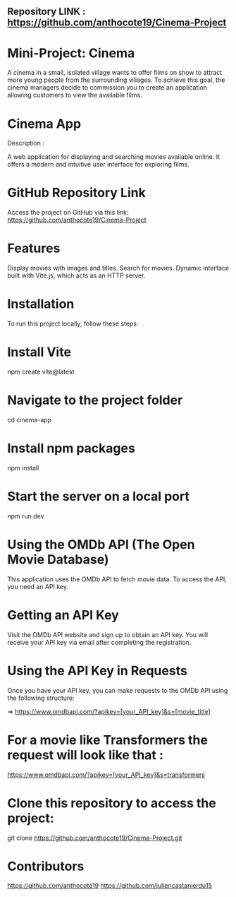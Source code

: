 ## Repository LINK : https://github.com/anthocote19/Cinema-Project ##
# Mini-Project: Cinema
A cinema in a small, isolated village wants to offer films on show to attract more young people from the surrounding villages.
To achieve this goal, the cinema managers decide to commission you to create an application allowing customers to view the available films.


# Cinema App
Description :

A web application for displaying and searching movies available online. It offers a modern and intuitive user interface for exploring films.

# GitHub Repository Link
Access the project on GitHub via this link:
https://github.com/anthocote19/Cinema-Project

# Features

Display movies with images and titles.
Search for movies.
Dynamic interface built with Vite.js, which acts as an HTTP server.

# Installation
To run this project locally, follow these steps:

# Install Vite
npm create vite@latest 

# Navigate to the project folder
cd cinema-app 

# Install npm packages
npm install 

# Start the server on a local port
npm run dev


# Using the OMDb API (The Open Movie Database)
This application uses the OMDb API to fetch movie data. To access the API, you need an API key.

# Getting an API Key
Visit the OMDb API website and sign up to obtain an API key.
You will receive your API key via email after completing the registration.


# Using the API Key in Requests
Once you have your API key, you can make requests to the OMDb API using the following structure:

=> https://www.omdbapi.com/?apikey=[your_API_key]&s=[movie_title]

# For a movie like Transformers the request will look like that : 

https://www.omdbapi.com/?apikey=[your_API_key]&s=transformers


# Clone this repository to access the project:
git clone https://github.com/anthocote19/Cinema-Project.git

# Contributors
https://github.com/anthocote19
https://github.com/juliencastanierdu15
